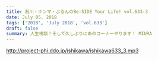 ```yaml
---
title: 石川・ホンマ・ぶるんのBe-SIDE Your Life! vol.633-3
date: July 05, 2018
tags: ['2018', 'July 2018', 'vol.633']
draft: false
summary: 人生相談！そして久しぶりにあのコーナーやります！ MIURA
---
```


http://project-phi.ddo.jp/ishikawa/ishikawa633_3.mp3
